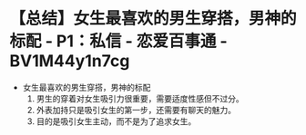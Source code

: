 # 【总结】女生最喜欢的男生穿搭，男神的标配 - P1：私信 - 恋爱百事通 - BV1M44y1n7cg

-   女生最喜欢的男生穿搭，男神的标配
    1.  男生的穿着对女生吸引力很重要，需要适度性感但不过分。
    2.  外表加持只是吸引女生的第一步，还需要有聊天的魅力。
    3.  目的是吸引女生主动，而不是为了追求女生。